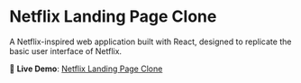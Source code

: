 # Netflix Landing Page Clone

A Netflix-inspired web application built with React, designed to replicate the basic user interface of Netflix. 

🚀 **Live Demo**: [Netflix Landing Page Clone](https://netflixclone-olive-one.vercel.app/)
